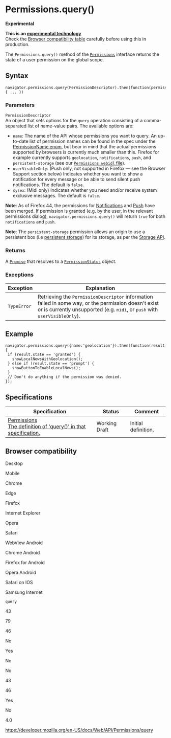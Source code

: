 Permissions.query()
===================

**Experimental**

**This is an [experimental technology](https://developer.mozilla.org/en-US/docs/MDN/Guidelines/Conventions_definitions#experimental)**  
Check the [Browser compatibility table](#browser_compatibility) carefully before using this in production.

The `Permissions.query()` method of the [`Permissions`](../permissions) interface returns the state of a user permission on the global scope.

Syntax
------

    navigator.permissions.query(PermissionDescriptor).then(function(permissionStatus) { ... })

### Parameters

`PermissionDescriptor`  
An object that sets options for the `query` operation consisting of a comma-separated list of name-value pairs. The available options are:

-   `name`: The name of the API whose permissions you want to query. An up-to-date list of permission names can be found in the spec under the [PermissionName enum](https://w3c.github.io/permissions/#enumdef-permissionname), but bear in mind that the actual permissions supported by browsers is currently much smaller than this. Firefox for example currently supports `geolocation`, `notifications`, `push`, and `persistent-storage` (see our [`Permissions.webidl` file](https://dxr.mozilla.org/mozilla-central/source/dom/webidl/Permissions.webidl#10)).
-   `userVisibleOnly`: (Push only, not supported in Firefox — see the Browser Support section below) Indicates whether you want to show a notification for every message or be able to send silent push notifications. The default is `false`.
-   `sysex`: (Midi only) Indicates whether you need and/or receive system exclusive messages. The default is `false`.

**Note**: As of Firefox 44, the permissions for [Notifications](../notifications_api) and [Push](../push_api) have been merged. If permission is granted (e.g. by the user, in the relevant permissions dialog), `navigator.permissions.query()` will return `true` for both `notifications` and `push`.

**Note**: The `persistent-storage` permission allows an origin to use a persistent box (i.e [persistent storage](https://storage.spec.whatwg.org/#persistence)) for its storage, as per the [Storage API](https://storage.spec.whatwg.org/).

### Returns

A [`Promise`](https://developer.mozilla.org/en-US/docs/Web/JavaScript/Reference/Global_Objects/Promise) that resolves to a [`PermissionStatus`](../permissionstatus) object.

### Exceptions

<table><thead><tr class="header"><th>Exception</th><th>Explanation</th></tr></thead><tbody><tr class="odd"><td><code>TypeError</code></td><td>Retrieving the <code>PermissionDescriptor</code> information failed in some way, or the permission doesn't exist or is currently unsupported (e.g. <code>midi</code>, or <code>push</code> with <code>userVisibleOnly</code>).</td></tr></tbody></table>

Example
-------

    navigator.permissions.query({name:'geolocation'}).then(function(result) {
     if (result.state == 'granted') {
       showLocalNewsWithGeolocation();
     } else if (result.state == 'prompt') {
       showButtonToEnableLocalNews();
     }
     // Don't do anything if the permission was denied.
    });

Specifications
--------------

<table><thead><tr class="header"><th>Specification</th><th>Status</th><th>Comment</th></tr></thead><tbody><tr class="odd"><td><a href="https://w3c.github.io/permissions/#dom-permissions-query">Permissions<br />
<span class="small">The definition of 'query()' in that specification.</span></a></td><td><span class="spec-wd">Working Draft</span></td><td>Initial definition.</td></tr></tbody></table>

Browser compatibility
---------------------

Desktop

Mobile

Chrome

Edge

Firefox

Internet Explorer

Opera

Safari

WebView Android

Chrome Android

Firefox for Android

Opera Android

Safari on IOS

Samsung Internet

`query`

43

79

46

No

Yes

No

No

43

46

Yes

No

4.0

<a href="https://developer.mozilla.org/en-US/docs/Web/API/Permissions/query" class="_attribution-link">https://developer.mozilla.org/en-US/docs/Web/API/Permissions/query</a>
